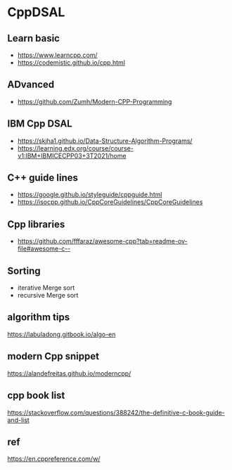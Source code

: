 # CppDSAL
## Learn basic
- https://www.learncpp.com/
- https://codemistic.github.io/cpp.html
## ADvanced
- https://github.com/Zumh/Modern-CPP-Programming
## IBM Cpp DSAL
- https://skjha1.github.io/Data-Structure-Algorithm-Programs/
- https://learning.edx.org/course/course-v1:IBM+IBMICECPP03+3T2021/home
## C++ guide lines
- https://google.github.io/styleguide/cppguide.html
- https://isocpp.github.io/CppCoreGuidelines/CppCoreGuidelines
## Cpp libraries
- https://github.com/fffaraz/awesome-cpp?tab=readme-ov-file#awesome-c--

## Sorting
- iterative Merge sort
- recursive Merge sort

## algorithm tips
https://labuladong.gitbook.io/algo-en

## modern Cpp snippet
https://alandefreitas.github.io/moderncpp/

## cpp book list
https://stackoverflow.com/questions/388242/the-definitive-c-book-guide-and-list

## ref
https://en.cppreference.com/w/
